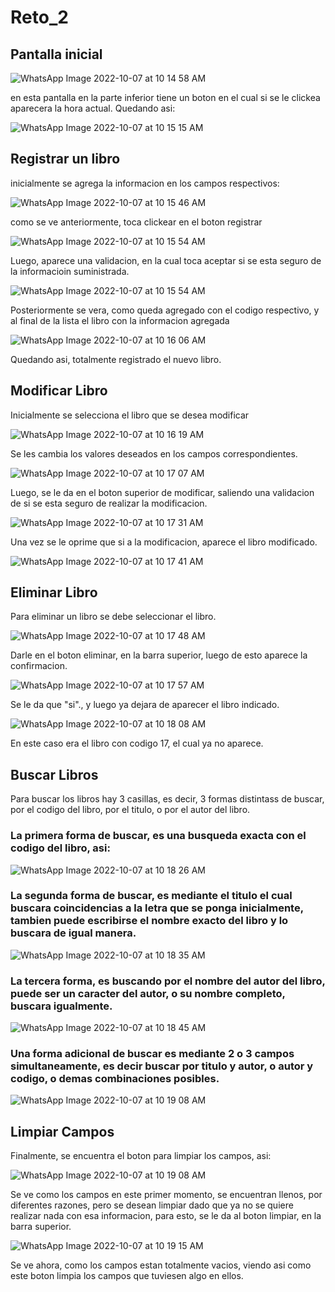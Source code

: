 # Reto_2

## Pantalla inicial

![WhatsApp Image 2022-10-07 at 10 14 58 AM](https://user-images.githubusercontent.com/110188177/194590295-c199f349-9441-4f7a-a4d7-57a456437f7a.jpeg)


en esta pantalla en la parte inferior tiene un boton en el cual si se le clickea aparecera la hora actual.
Quedando asi:

![WhatsApp Image 2022-10-07 at 10 15 15 AM](https://user-images.githubusercontent.com/110188177/194590475-94f7edad-28c6-459b-8b8a-8941bca06611.jpeg)


## Registrar un libro

inicialmente se agrega la informacion en los campos respectivos:

![WhatsApp Image 2022-10-07 at 10 15 46 AM](https://user-images.githubusercontent.com/110188177/194590798-869fbc27-4659-403b-bb79-c8288e974859.jpeg)

como se ve anteriormente, toca clickear en el boton registrar

![WhatsApp Image 2022-10-07 at 10 15 54 AM](https://user-images.githubusercontent.com/110188177/194590926-66645bec-38c6-4267-a877-cf044b9dfc38.jpeg)

Luego, aparece una validacion, en la cual toca aceptar si se esta seguro de la informacioin suministrada.

![WhatsApp Image 2022-10-07 at 10 15 54 AM](https://user-images.githubusercontent.com/110188177/194591005-33e8fb3d-8125-426d-b9c2-f5fd3b3a700e.jpeg)

Posteriormente se vera, como queda agregado con el codigo respectivo, y al final de la lista el libro con la informacion agregada

![WhatsApp Image 2022-10-07 at 10 16 06 AM](https://user-images.githubusercontent.com/110188177/194591131-795f1045-3d62-45f7-bf02-ef8192bb5ed7.jpeg)

Quedando asi, totalmente registrado el nuevo libro.

## Modificar Libro

Inicialmente se selecciona el libro que se desea modificar

![WhatsApp Image 2022-10-07 at 10 16 19 AM](https://user-images.githubusercontent.com/110188177/194591546-445708ba-a45b-423a-a787-e3d6e96b239a.jpeg)

Se les cambia los valores deseados en los campos correspondientes.

![WhatsApp Image 2022-10-07 at 10 17 07 AM](https://user-images.githubusercontent.com/110188177/194592119-a0c75807-2a66-4bc9-9288-9da20523bde9.jpeg)

Luego, se le da en el boton superior de modificar, saliendo una validacion de si se esta seguro de realizar la modificacion.

![WhatsApp Image 2022-10-07 at 10 17 31 AM](https://user-images.githubusercontent.com/110188177/194592407-29601f59-5790-44b0-b5b9-851acaa2df73.jpeg)

Una vez se le oprime que si a la modificacion, aparece el libro modificado.

![WhatsApp Image 2022-10-07 at 10 17 41 AM](https://user-images.githubusercontent.com/110188177/194592482-72a2d466-3db0-47a0-b357-009f51970860.jpeg)


## Eliminar Libro

Para eliminar un libro se debe seleccionar el libro.

![WhatsApp Image 2022-10-07 at 10 17 48 AM](https://user-images.githubusercontent.com/110188177/194592619-58dbd332-4206-4c43-a338-14c475a16100.jpeg)


Darle en el boton eliminar, en la barra superior, luego de esto aparece la confirmacion.

![WhatsApp Image 2022-10-07 at 10 17 57 AM](https://user-images.githubusercontent.com/110188177/194592819-c0f90e00-40a1-45ac-88fd-e7a670fa37c3.jpeg)


Se le da que "si"., y luego ya dejara de aparecer el libro indicado.

![WhatsApp Image 2022-10-07 at 10 18 08 AM](https://user-images.githubusercontent.com/110188177/194592908-4a315cf9-e0da-463e-a85c-bd6aed0e7a06.jpeg)


En este caso era el libro con codigo 17, el cual ya no aparece.

## Buscar Libros

Para buscar los libros hay 3 casillas, es decir, 3 formas distintass de buscar, por el codigo del libro, por el titulo, o por el autor del libro.

### La primera forma de buscar, es una busqueda exacta con el codigo del libro, asi:

![WhatsApp Image 2022-10-07 at 10 18 26 AM](https://user-images.githubusercontent.com/110188177/194593250-3b234f8e-755e-428e-9a53-1a85f28c0b0e.jpeg)


### La segunda forma de buscar, es mediante el titulo el cual buscara coincidencias a la letra que se ponga inicialmente, tambien puede escribirse el nombre exacto del libro y lo buscara de igual manera.

![WhatsApp Image 2022-10-07 at 10 18 35 AM](https://user-images.githubusercontent.com/110188177/194593473-5be59fb4-0398-4ac3-b22a-737a7f77a4c6.jpeg)


### La tercera forma, es buscando por el nombre del autor del libro, puede ser un caracter del autor, o su nombre completo, buscara igualmente.

![WhatsApp Image 2022-10-07 at 10 18 45 AM](https://user-images.githubusercontent.com/110188177/194593573-85a55b45-ac1c-4c92-92f7-207f56aefd67.jpeg)


### Una forma adicional de buscar es mediante 2 o 3 campos simultaneamente, es decir buscar por titulo y autor, o autor y codigo, o demas combinaciones posibles.

![WhatsApp Image 2022-10-07 at 10 19 08 AM](https://user-images.githubusercontent.com/110188177/194593801-1f06a5c5-a3fb-485f-8bd4-8fc6d8599d0a.jpeg)


##  Limpiar Campos

Finalmente, se encuentra el boton para limpiar los campos, asi:

![WhatsApp Image 2022-10-07 at 10 19 08 AM](https://user-images.githubusercontent.com/110188177/194593920-f9c6679a-c118-4618-88ba-4319ffd9810f.jpeg)


Se ve como los campos en este primer momento, se encuentran llenos, por diferentes razones, pero se desean limpiar dado que ya no se quiere realizar nada con esa informacion, para esto, se le da al boton limpiar, en la barra superior.


![WhatsApp Image 2022-10-07 at 10 19 15 AM](https://user-images.githubusercontent.com/110188177/194594310-198797c6-c142-4b71-9d1c-b564901026ba.jpeg)

Se ve ahora, como los campos estan totalmente vacios, viendo asi como este boton limpia los campos que tuviesen algo en ellos.



